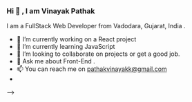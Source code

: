 ### Hi 👋 , I am Vinayak Pathak
I am a FullStack Web Developer from Vadodara, Gujarat, India .
- 🔭 I’m currently working on a React project
- 🌱 I’m currently learning JavaScript
- 👯 I’m looking to collaborate on projects or get a good job.
- 💬 Ask me about Front-End .
- 📫 You can reach me on pathakvinayakk@gmail.com
-  
-->
